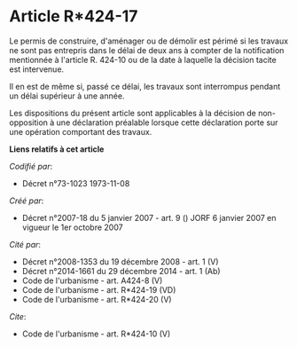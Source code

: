 # Article R*424-17

Le permis de construire, d'aménager ou de démolir est périmé si les travaux ne sont pas entrepris dans le délai de deux ans à
compter de la notification mentionnée à l'article R. 424-10 ou de la date à laquelle la décision tacite est intervenue. 

Il en est de même si, passé ce délai, les travaux sont interrompus pendant un délai supérieur à une année. 

Les dispositions du présent article sont applicables à la décision de non-opposition à une déclaration préalable lorsque
cette déclaration porte sur une opération comportant des travaux.

**Liens relatifs à cet article**

_Codifié par_:

  - Décret n°73-1023 1973-11-08

_Créé par_:

  - Décret n°2007-18 du 5 janvier 2007 - art. 9 () JORF 6 janvier 2007 en vigueur le 1er octobre 2007

_Cité par_:

  - Décret n°2008-1353 du 19 décembre 2008 - art. 1 (V)
  - Décret n°2014-1661 du 29 décembre 2014 - art. 1 (Ab)
  - Code de l'urbanisme - art. A424-8 (V)
  - Code de l'urbanisme - art. R*424-19 (VD)
  - Code de l'urbanisme - art. R*424-20 (V)

_Cite_:

  - Code de l'urbanisme - art. R*424-10 (V)
